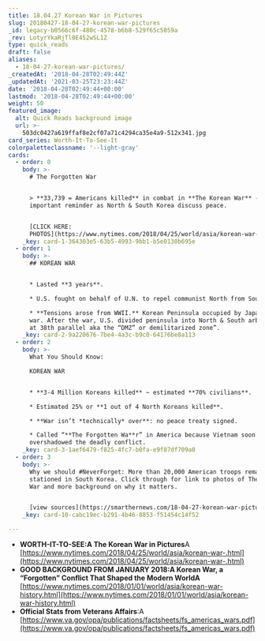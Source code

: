 ```yaml
---
title: 18.04.27 Korean War in Pictures
slug: 20180427-18-04-27-korean-war-pictures
_id: legacy-b0566c6f-480c-4578-b6b8-529f65c5059a
_rev: LotyrYkaRjTl0E452wSL1Z
type: quick_reads
draft: false
aliases:
  - 18-04-27-korean-war-pictures/
_createdAt: '2018-04-28T02:49:44Z'
_updatedAt: '2021-03-25T23:23:44Z'
date: '2018-04-28T02:49:44+00:00'
lastmod: '2018-04-28T02:49:44+00:00'
weight: 50
featured_image:
  alt: Quick Reads background image
  url: >-
    503dc0427a619ffaf8e2cf07a71c4294ca35e4a9-512x341.jpg
card_series: Worth-It-To-See-It
colorpaletteclassname: '--light-gray'
cards:
  - order: 0
    body: >-
      # The Forgotten War


      > **33,739 = Americans killed** in combat in **The Korean War** -A an
      important reminder as North & South Korea discuss peace.


      [CLICK HERE:
      PHOTOS](https://www.nytimes.com/2018/04/25/world/asia/korean-war-.html)
    _key: card-1-364303e5-63b5-4993-9bb1-b5e0130b695e
  - order: 1
    body: >-
      ## KOREAN WAR


      * Lasted **3 years**.

      * U.S. fought on behalf of U.N. to repel communist North from South.

      * **Tensions arose from WWII.** Korean Peninsula occupied by Japan during
      war. After the war, U.S. divided peninsula into North & South arbitrarily
      at 38th parallel aka the “DMZ” or demilitarized zone”.
    _key: card-2-9a220676-7be4-4a3c-b9c0-64176be8a113
  - order: 2
    body: >-
      What You Should Know:  

      KOREAN WAR


      * **3-4 Million Koreans killed** ~ estimated **70% civilians**.

      * Estimated 25% or **1 out of 4 North Koreans killed**.

      * **War isn’t *technically* over**: no peace treaty signed.

      * Called “**The Forgotten Wa**r” in America because Vietnam soon
      overshadowed the deadly conflict.
    _key: card-3-1aef6479-f825-4fc7-b0fa-e9f87df709a0
  - order: 3
    body: >-
      Why we should #NeverForget: More than 20,000 American troops remain
      stationed in South Korea. Click through for link to photos of The Korean
      War and more background on why it matters.


      [view sources](https://smarthernews.com/18-04-27-korean-war-pictures/)
    _key: card-10-cabc19ec-b291-4b46-8853-f51454c14f52

---
```

* **WORTH-IT-TO-SEE:A The Korean War in Pictures**A [https://www.nytimes.com/2018/04/25/world/asia/korean-war-.html](https://www.nytimes.com/2018/04/25/world/asia/korean-war-.html)
* **GOOD BACKGROUND FROM JANUARY 2018:A Korean War, a “Forgotten” Conflict That Shaped the Modern WorldA** [https://www.nytimes.com/2018/01/01/world/asia/korean-war-history.html](https://www.nytimes.com/2018/01/01/world/asia/korean-war-history.html)
* **Official Stats from Veterans Affairs**:A [https://www.va.gov/opa/publications/factsheets/fs_americas_wars.pdf](https://www.va.gov/opa/publications/factsheets/fs_americas_wars.pdf)